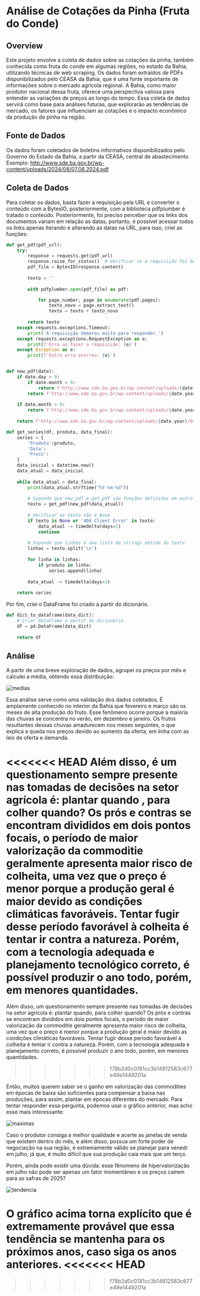 ﻿# Análise de Cotações da Pinha (Fruta do Conde)

## Overview
Este projeto envolve a coleta de dados sobre as cotações da pinha, também conhecida como fruta do conde em algumas regiões, no estado da Bahia, utilizando técnicas de web scraping. Os dados foram extraídos de PDFs disponibilizados pelo CEASA da Bahia, que é uma fonte importante de informações sobre o mercado agrícola regional. A Bahia, como maior produtor nacional dessa fruta, oferece uma perspectiva valiosa para entender as variações de preços ao longo do tempo. Essa coleta de dados servirá como base para análises futuras, que explorarão as tendências de mercado, os fatores que influenciam as cotações e o impacto econômico da produção de pinha na região.

## Fonte de Dados
Os dados foram coletados de boletins informativos disponibilizados pelo Governo do Estado da Bahia, a partir da CEASA, central de abastecimento.
Exemplo: http://www.sde.ba.gov.br/wp-content/uploads/2024/08/07.08.2024.pdf

## Coleta de Dados
Para coletar os dados, basta fazer a requisição pela URL e converter o conteúdo com a BytesIO, posteriormente, com a biblioteca pdfplumber é tratado o conteúdo.
Posteriormente, foi preciso perceber que os links dos documentos variam em relação as datas, portanto, é possível acessar todos os links apenas iterando e alterando as datas na URL, para isso, criei as funções:
```python
def get_pdf(pdf_url):
    try:
        response = requests.get(pdf_url)
        response.raise_for_status()  # Verificar se a requisição foi bem-sucedida
        pdf_file = BytesIO(response.content)
        
        texto = ''
    
        with pdfplumber.open(pdf_file) as pdf:

            for page_number, page in enumerate(pdf.pages):
                texto_novo = page.extract_text()
                texto = texto + texto_novo
                
        return texto
    except requests.exceptions.Timeout:
        print('A requisição demorou muito para responder.')
    except requests.exceptions.RequestException as e:
        print(f'Erro ao fazer a requisição: {e}')
    except Exception as e:
        print(f'Outro erro ocorreu: {e}')
```

```python

def new_pdf(date):
    if date.day > 9:
        if date.month > 9:
            return f'http://www.sde.ba.gov.br/wp-content/uploads/{date.year}/{date.month}/{date.day}.{date.month}.{date.year}.pdf'
        return f'http://www.sde.ba.gov.br/wp-content/uploads/{date.year}/0{date.month}/{date.day}.0{date.month}.{date.year}.pdf'
    
    if date.month > 9:
        return f'http://www.sde.ba.gov.br/wp-content/uploads/{date.year}/{date.month}/0{date.day}.{date.month}.{date.year}.pdf'
    
    return f'http://www.sde.ba.gov.br/wp-content/uploads/{date.year}/0{date.month}/0{date.day}.0{date.month}.{date.year}.pdf'

```
```python
def get_series(df, produto, data_final):
    series = {
        'Produto':produto,
        'Data':
        'Preco':
    }
    data_inicial = datetime.now()
    data_atual = data_inicial
    
    while data_atual > data_final:
        print(data_atual.strftime("%Y-%m-%d"))
        
        # Supondo que new_pdf e get_pdf são funções definidas em outro lugar
        texto = get_pdf(new_pdf(data_atual))
        
        # Verificar se texto não é None
        if texto is None or '404 Client Error' in texto:
            data_atual -= timedelta(days=1)
            continue
        
        # Supondo que linhas é uma lista de strings obtida do texto
        linhas = texto.split('\n')
        
        for linha in linhas:
            if produto in linha:
                series.append(linha)
        
        data_atual -= timedelta(days=1)
    
    return series
```

Por fim, criei o DataFrame foi criado a partir do dicionário.

```python
def dict_to_dataframe(data_dict):
    # Criar DataFrame a partir do dicionário
    df = pd.DataFrame(data_dict)
    
    return df
```

## Análise

A partir de uma breve exploração de dados, agrupei os preços por mês e calculei a média, obtendo essa distribuição:

![medias](medias.png)

Essa análise serve como uma validação dos dados coletados. É amplamente conhecido no interior da Bahia que fevereiro e março são os meses de alta produção do fruto. Esse fenômeno ocorre porque a maioria das chuvas se concentra no verão, em dezembro e janeiro. Os frutos resultantes dessas chuvas amadurecem nos meses seguintes, o que explica a queda nos preços devido ao aumento da oferta, em linha com as leis de oferta e demanda.

<<<<<<< HEAD
Além disso, é um questionamento sempre presente nas tomadas de decisões na setor agrícola é: plantar quando
, para colher quando? Os prós e contras se encontram divididos em dois pontos focais, o período de maior valorização da commoditie geralmente apresenta maior risco de colheita, uma vez que o preço é menor porque a produção geral é maior devido as condições climáticas favoráveis. Tentar fugir desse período favorável à colheita é tentar ir contra a natureza. Porém, com a tecnologia adequada e planejamento tecnológico correto, é possível produzir o ano todo, porém, em menores quantidades. 
=======
Além disso, um questionamento sempre presente nas tomadas de decisões na setor agrícola é: plantar quando, para colher quando? Os prós e contras se encontram divididos em dois pontos focais, o período de maior valorização da commoditie geralmente apresenta maior risco de colheita, uma vez que o preço é menor porque a produção geral é maior devido as condições climáticas favoráveis. Tentar fugir desse período favorável à colheita é tentar ir contra a natureza. Porém, com a tecnologia adequada e planejamento  correto, é possível produzir o ano todo, porém, em menores quantidades. 
>>>>>>> f78b2d0c0181cc3b14812583c677e49e1449201a

Então, muitos querem saber se o ganho em valorização das commodities em épocas de baixa são suficientes para compensar a baixa nas produções, para assim, plantar em épocas diferentes do mercado. Para tentar responder essa pergunta, podemos usar o gráfico anterior, mas acho esse mais interessante:

![maximas](maximas.png)

Caso o produtor consiga a melhor qualidade e acerte as janelas de venda que existem dentro do mês, e além disso, possua um forte poder de negociação na sua região, é extremamente válido se planejar para venedr em julho, já que, é muito difícil que sua produção caia mais que um terço. 

Porém, ainda pode existir uma dúvida: esse fênomeno de hípervalorização em julho não pode ser apenas um fator momentâneo e os preços caírem para as safras de 2025?

![tendencia](tendencia.png)

O gráfico acima torna explícito que é extremamente provável que essa tendência se mantenha para os próximos anos, caso siga os anos anteriores.
<<<<<<< HEAD
=======

>>>>>>> f78b2d0c0181cc3b14812583c677e49e1449201a
